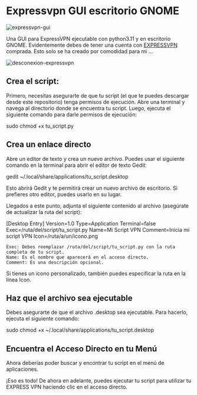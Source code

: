 # Expressvpn GUI escritorio GNOME

![expressvpn-gui](https://github.com/sapoclay/expressvpn-gui/assets/6242827/e70b3476-b2a5-49be-9efc-666467836df6)

Una GUI para ExpressVPN ejecutable con python3.11 y en escritorio GNOME. Evidentemente debes de tener una cuenta con [EXPRESSVPN](https://www.expressvpn.com/es/refer-a-friend/30-days-free?locale=es&referrer_id=40141467&utm_campaign=referrals&utm_medium=copy_link&utm_source=referral_dashboard) comprada. Esto solo se ha creado por comodidad para mi ...

![desconexion-expressvpn](https://github.com/sapoclay/expressvpn-gui/assets/6242827/7747e455-0ade-4177-beae-cb9ffef34bbd)

## Crea el script:

Primero, necesitas asegurarte de que tu script (el que te puedes descargar desde este repositorio) tenga permisos de ejecución. Abre una terminal y navega al directorio donde se encuentra tu script. Luego, ejecuta el siguiente comando para darle permisos de ejecución:

sudo chmod +x tu_script.py

## Crea un enlace directo

Abre un editor de texto y crea un nuevo archivo. Puedes usar el siguiente comando en la terminal para abrir el editor de texto Gedit:

gedit ~/.local/share/applications/tu_script.desktop

Esto abrirá Gedit y te permitirá crear un nuevo archivo de escritorio. Si prefieres otro editor, puedes usarlo en su lugar.

Llegados a este punto, adjunta el siguiente contenido al archivo (asegúrate de actualizar la ruta del script):

[Desktop Entry]
Version=1.0
Type=Application
Terminal=false
Exec=/ruta/del/script/tu_script.py
Name=Mi Script VPN
Comment=Inicia mi script VPN
Icon=/ruta/a/un/icono.png

    Exec: Debes reemplazar /ruta/del/script/tu_script.py con la ruta completa de tu script.
    Name: Es el nombre que aparecerá en el acceso directo.
    Comment: Es una descripción opcional.

Si tienes un icono personalizado, también puedes especificar la ruta en la línea Icon.

## Haz que el archivo sea ejecutable

Debes asegurarte de que el archivo .desktop sea ejecutable. Para hacerlo, ejecuta el siguiente comando:

sudo chmod +x ~/.local/share/applications/tu_script.desktop

## Encuentra el Acceso Directo en tu Menú

Ahora deberías poder buscar y encontrar tu script en el menú de aplicaciones.

¡Eso es todo! De ahora en adelante, puedes ejecutar tu script para utilizar tu EXPRESS VPN haciendo clic en el acceso directo.

